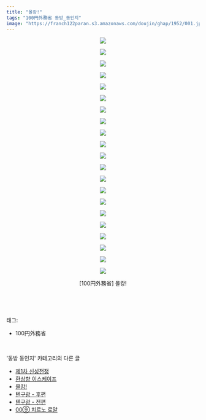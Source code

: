 ```yaml
---
title: "몰캉!"
tags: "100円外務省 동방_동인지"
image: "https://franch122paran.s3.amazonaws.com/doujin/ghap/1952/001.jpg"
---
```

<div class="article">
<p style="text-align: center; clear: none; float: none;"><img src="{{ site.imgserver7 }}/ghap/1952/001.jpg"/></p>
<p style="text-align: center; clear: none; float: none;"><img src="{{ site.imgserver7 }}/ghap/1952/002.jpg"/></p>
<p style="text-align: center; clear: none; float: none;"><img src="{{ site.imgserver7 }}/ghap/1952/003.jpg"/></p>
<p style="text-align: center; clear: none; float: none;"><img src="{{ site.imgserver7 }}/ghap/1952/004.jpg"/></p>
<p style="text-align: center; clear: none; float: none;"><img src="{{ site.imgserver7 }}/ghap/1952/005.jpg"/></p>
<p style="text-align: center; clear: none; float: none;"><img src="{{ site.imgserver7 }}/ghap/1952/006.jpg"/></p>
<p style="text-align: center; clear: none; float: none;"><img src="{{ site.imgserver7 }}/ghap/1952/007.jpg"/></p>
<p style="text-align: center; clear: none; float: none;"><img src="{{ site.imgserver7 }}/ghap/1952/008.jpg"/></p>
<p style="text-align: center; clear: none; float: none;"><img src="{{ site.imgserver7 }}/ghap/1952/009.jpg"/></p>
<p style="text-align: center; clear: none; float: none;"><img src="{{ site.imgserver7 }}/ghap/1952/010.jpg"/></p>
<p style="text-align: center; clear: none; float: none;"><img src="{{ site.imgserver7 }}/ghap/1952/011.jpg"/></p>
<p style="text-align: center; clear: none; float: none;"><img src="{{ site.imgserver7 }}/ghap/1952/012.jpg"/></p>
<p style="text-align: center; clear: none; float: none;"><img src="{{ site.imgserver7 }}/ghap/1952/013.jpg"/></p>
<p style="text-align: center; clear: none; float: none;"><img src="{{ site.imgserver7 }}/ghap/1952/014.jpg"/></p>
<p style="text-align: center; clear: none; float: none;"><img src="{{ site.imgserver7 }}/ghap/1952/015.jpg"/></p>
<p style="text-align: center; clear: none; float: none;"><img src="{{ site.imgserver7 }}/ghap/1952/016.jpg"/></p>
<p style="text-align: center; clear: none; float: none;"><img src="{{ site.imgserver7 }}/ghap/1952/017.jpg"/></p>
<p style="text-align: center; clear: none; float: none;"><img src="{{ site.imgserver7 }}/ghap/1952/018.jpg"/></p>
<p style="text-align: center; clear: none; float: none;"><img src="{{ site.imgserver7 }}/ghap/1952/019.jpg"/></p>
<p style="text-align: center; clear: none; float: none;"><img src="{{ site.imgserver7 }}/ghap/1952/020.jpg"/></p>
<p style="text-align: center; clear: none; float: none;"><img src="{{ site.imgserver7 }}/ghap/1952/021.jpg"/></p>
<p style="text-align: center; clear: none; float: none;">[100円外務省] 몰캉!</p>
<p><br/></p>
</div><br/>
<div class="tagTrail">
<p>태그: </p>
<ul>
<li>100円外務省</li>
</ul>
</div><br/>
<div class="another">
<p>'동방 동인지' 카테고리의 다른 글</p>
<ul>
<li><a href="/ghap_1954">제1차 신성전쟁</a></li>
<li><a href="/ghap_1953">환상향 이스케이프</a></li>
<li><a href="/ghap_1952">몰캉!</a></li>
<li><a href="/ghap_1951">텐구광 - 후편</a></li>
<li><a href="/ghap_1950">텐구광 - 전편</a></li>
<li><a href="/ghap_1948">00⑨ 치르노 로얄</a></li>
</ul>
</div><br/>
<div class="cb_module cb_fluid">
<div class="cb_wrt cb_profile">
</div><!-- commentList close -->
</div><br/>

